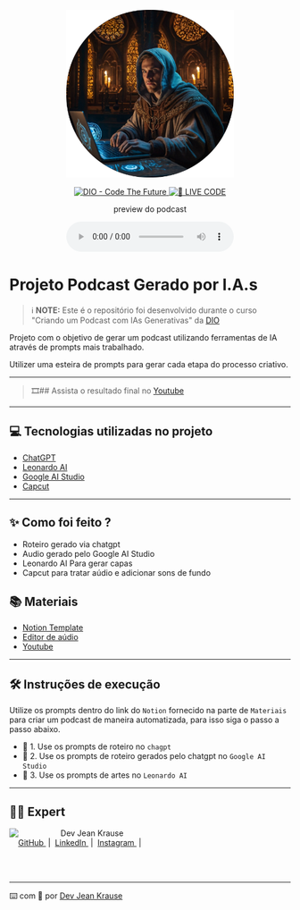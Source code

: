 <p align="center">
<img 
    src="./assets/cover.png"
    width="300"
/>
</p>

<p align="center">
<a href="https://www.dio.me/users/jeankrausejean">
    <img 
        src="https://img.shields.io/badge/DIO-Code_The_Future-28DA77?logo=youtube" 
        alt="DIO - Code The Future">
</a>
<a href="https://www.dio.me/users/jeankrausejean">
<img 
    src="https://img.shields.io/badge/🔴_LIVE_CODE-FF5E72" 
    alt="🔴 LIVE CODE">
</a>
</p>

<p align="center">
    preview do podcast
</p>

<div align="center">
    <audio src="output/podcast_editado.MP3" controls title="Podcast editado"></audio>
</div>

# Projeto Podcast Gerado por I.A.s


 > ℹ️ **NOTE:** Este é o repositório foi desenvolvido durante o curso "Criando um Podcast com IAs Generativas" da [DIO](https://dio.me/) 

Projeto com o objetivo de gerar um podcast utilizando ferramentas de IA através de prompts mais trabalhado.

Utilizer uma esteira de prompts para gerar cada etapa do processo criativo.

---

> 🎞️## Assista o resultado final no [Youtube](https://youtu.be/rOUV_fg7W24)

---

## 💻 Tecnologias utilizadas no projeto

- [ChatGPT](https://chat.openai.com/) 
- [Leonardo AI](https://leonardo.ai/)
- [Google AI Studio](https://aistudio.google.com/)
- [Capcut](https://www.capcut.com/pt-br/)

---

## ✨ Como foi feito ?

- Roteiro gerado via chatgpt
- Audio gerado pelo Google AI Studio
- Leonardo AI Para gerar capas
- Capcut para tratar aúdio e adicionar sons de fundo

## 📚 Materiais

- [Notion Template](https://www.notion.so/jeankrausejean/PAS-Podcast-AI-Studio-1-20da699f8865805dbd1ffd9b321c8457?source=copy_link)
- [Editor de aúdio](https://www.capcut.com/editor?from_page=landing_page&__action_from=picture_V%C3%ADdeos%20profissionais%20em%20minutos,%20n%C3%A3o%20em%20horas.)
- [Youtube](https://youtu.be/rOUV_fg7W24)

---

## 🛠️ Instruções de execução

Utilize os prompts dentro do link do `Notion` fornecido na parte de `Materiais` para criar um podcast de maneira automatizada, para isso siga o passo a passo abaixo.

- 🤖 1. Use os prompts de roteiro no `chagpt`
- 🤖 2. Use os prompts de roteiro gerados pelo chatgpt no  `Google AI Studio`
- 🤖 3. Use os prompts de artes no `Leonardo AI`

---

## 👨‍💻 Expert

<p>
    <img 
      align=left 
      margin=10 
      width=80 
      src="https://avatars.githubusercontent.com/u/86192528?v=4"
    />
    <p>&nbsp&nbsp&nbspDev Jean Krause<br>
    &nbsp&nbsp&nbsp
    <a 
        href="https://github.com/jeankrausejean">
        GitHub
    </a>
    &nbsp;|&nbsp;
    <a 
        href="https://www.linkedin.com/in/jeankrausejean/">
        LinkedIn
    </a>
    &nbsp;|&nbsp;
    <a 
        href="https://www.instagram.com/jeankrausejean">
        Instagram
    </a>
    &nbsp;|&nbsp;</p>
</p>
<br/><br/>
<p>

---

⌨️ com 💜 por [Dev Jean Krause](https://github.com/jeankrausejean)

